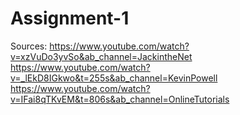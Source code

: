 # Assignment-1

Sources:
https://www.youtube.com/watch?v=xzVuDo3yvSo&ab_channel=JackintheNet
https://www.youtube.com/watch?v=_lEkD8IGkwo&t=255s&ab_channel=KevinPowell
https://www.youtube.com/watch?v=IFai8qTKvEM&t=806s&ab_channel=OnlineTutorials
